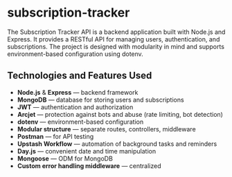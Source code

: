 # subscription-tracker
The Subscription Tracker API is a backend application built with Node.js and Express. It provides a RESTful API for managing users, authentication, and subscriptions. The project is designed with modularity in mind and supports environment-based configuration using dotenv.

## Technologies and Features Used

- **Node.js** & **Express** — backend framework
- **MongoDB** — database for storing users and subscriptions
- **JWT** — authentication and authorization
- **Arcjet** — protection against bots and abuse (rate limiting, bot detection)
- **dotenv** — environment-based configuration
- **Modular structure** — separate routes, controllers, middleware
- **Postman** — for API testing
- **Upstash Workflow** — automation of background tasks and reminders
- **Day.js** — convenient date and time manipulation
- **Mongoose** — ODM for MongoDB
- **Custom error handling middleware** — centralized
